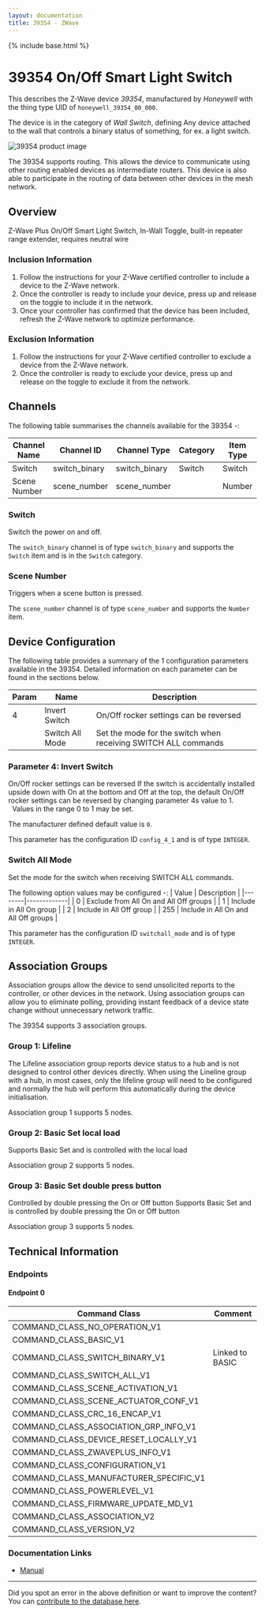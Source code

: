 ```yaml
---
layout: documentation
title: 39354 - ZWave
---
```


{% include base.html %}

# 39354 On/Off Smart Light Switch
This describes the Z-Wave device *39354*, manufactured by *Honeywell* with the thing type UID of ```honeywell_39354_00_000```.

The device is in the category of *Wall Switch*, defining Any device attached to the wall that controls a binary status of something, for ex. a light switch.

![39354 product image](https://www.cd-jackson.com/zwave_device_uploads/889/889_default.png)


The 39354 supports routing. This allows the device to communicate using other routing enabled devices as intermediate routers.  This device is also able to participate in the routing of data between other devices in the mesh network.

## Overview

Z-Wave Plus On/Off Smart Light Switch, In-Wall Toggle, built-in repeater range extender, requires neutral wire

### Inclusion Information

  1. Follow the instructions for your Z-Wave certified controller to include a device to the Z-Wave network.
  2. Once the controller is ready to include your device, press up and release on the toggle to include it in the network.
  3. Once your controller has confirmed that the device has been included, refresh the Z-Wave network to optimize performance.

### Exclusion Information

  1. Follow the instructions for your Z-Wave certified controller to exclude a device from the Z-Wave network.
  2. Once the controller is ready to exclude your device, press up and release on the toggle to exclude it from the network.

## Channels

The following table summarises the channels available for the 39354 -:

| Channel Name | Channel ID | Channel Type | Category | Item Type |
|--------------|------------|--------------|----------|-----------|
| Switch | switch_binary | switch_binary | Switch | Switch | 
| Scene Number | scene_number | scene_number |  | Number | 

### Switch
Switch the power on and off.

The ```switch_binary``` channel is of type ```switch_binary``` and supports the ```Switch``` item and is in the ```Switch``` category.

### Scene Number
Triggers when a scene button is pressed.

The ```scene_number``` channel is of type ```scene_number``` and supports the ```Number``` item.



## Device Configuration

The following table provides a summary of the 1 configuration parameters available in the 39354.
Detailed information on each parameter can be found in the sections below.

| Param | Name  | Description |
|-------|-------|-------------|
| 4 | Invert Switch | On/Off rocker settings can be reversed |
|  | Switch All Mode | Set the mode for the switch when receiving SWITCH ALL commands |

### Parameter 4: Invert Switch

On/Off rocker settings can be reversed
If the switch is accidentally installed upside down with On at the bottom and Off at the top, the default On/Off rocker settings can be reversed by changing parameter 4s value to 1.  
 
Values in the range 0 to 1 may be set.

The manufacturer defined default value is ```0```.

This parameter has the configuration ID ```config_4_1``` and is of type ```INTEGER```.

### Switch All Mode

Set the mode for the switch when receiving SWITCH ALL commands.

The following option values may be configured -:
| Value  | Description |
|--------|-------------|
| 0 | Exclude from All On and All Off groups |
| 1 | Include in All On group |
| 2 | Include in All Off group |
| 255 | Include in All On and All Off groups |

This parameter has the configuration ID ```switchall_mode``` and is of type ```INTEGER```.


## Association Groups

Association groups allow the device to send unsolicited reports to the controller, or other devices in the network. Using association groups can allow you to eliminate polling, providing instant feedback of a device state change without unnecessary network traffic.

The 39354 supports 3 association groups.

### Group 1: Lifeline

The Lifeline association group reports device status to a hub and is not designed to control other devices directly. When using the Lineline group with a hub, in most cases, only the lifeline group will need to be configured and normally the hub will perform this automatically during the device initialisation.

Association group 1 supports 5 nodes.

### Group 2: Basic Set local load

Supports Basic Set and is controlled with the local load


Association group 2 supports 5 nodes.

### Group 3: Basic Set double press button

Controlled by double pressing the On or Off button
Supports Basic Set and is controlled by double pressing the On or Off button

Association group 3 supports 5 nodes.

## Technical Information

### Endpoints

#### Endpoint 0

| Command Class | Comment |
|---------------|---------|
| COMMAND_CLASS_NO_OPERATION_V1| |
| COMMAND_CLASS_BASIC_V1| |
| COMMAND_CLASS_SWITCH_BINARY_V1| Linked to BASIC|
| COMMAND_CLASS_SWITCH_ALL_V1| |
| COMMAND_CLASS_SCENE_ACTIVATION_V1| |
| COMMAND_CLASS_SCENE_ACTUATOR_CONF_V1| |
| COMMAND_CLASS_CRC_16_ENCAP_V1| |
| COMMAND_CLASS_ASSOCIATION_GRP_INFO_V1| |
| COMMAND_CLASS_DEVICE_RESET_LOCALLY_V1| |
| COMMAND_CLASS_ZWAVEPLUS_INFO_V1| |
| COMMAND_CLASS_CONFIGURATION_V1| |
| COMMAND_CLASS_MANUFACTURER_SPECIFIC_V1| |
| COMMAND_CLASS_POWERLEVEL_V1| |
| COMMAND_CLASS_FIRMWARE_UPDATE_MD_V1| |
| COMMAND_CLASS_ASSOCIATION_V2| |
| COMMAND_CLASS_VERSION_V2| |

### Documentation Links

* [Manual](https://www.cd-jackson.com/zwave_device_uploads/889/Manual-Honeywell-Switch-39354.pdf)

---

Did you spot an error in the above definition or want to improve the content?
You can [contribute to the database here](http://www.cd-jackson.com/index.php/zwave/zwave-device-database/zwave-device-list/devicesummary/889).
